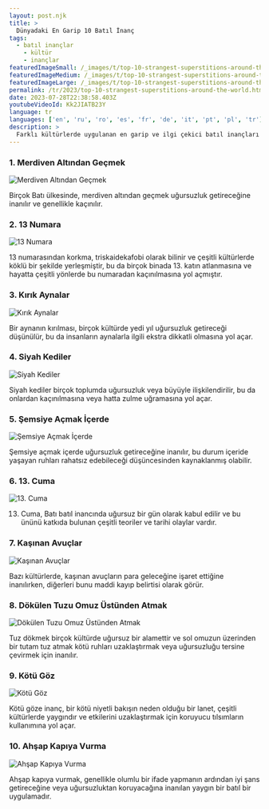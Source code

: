 ```yaml
---
layout: post.njk
title: >
  Dünyadaki En Garip 10 Batıl İnanç
tags:
  - batıl inançlar
	- kültür
	- inançlar
featuredImageSmall: /_images/t/top-10-strangest-superstitions-around-the-world-cover-tr-small.webp
featuredImageMedium: /_images/t/top-10-strangest-superstitions-around-the-world-cover-tr-medium.webp
featuredImageLarge: /_images/t/top-10-strangest-superstitions-around-the-world-cover-tr-large.webp
permalink: /tr/2023/top-10-strangest-superstitions-around-the-world.html
date: 2023-07-28T22:38:58.403Z
youtubeVideoId: Kk2JIATB23Y
language: tr
languages: ['en', 'ru', 'ro', 'es', 'fr', 'de', 'it', 'pt', 'pl', 'tr']
description: >
  Farklı kültürlerde uygulanan en garip ve ilgi çekici batıl inançları keşfedin.
---
```


### 1. Merdiven Altından Geçmek

![Merdiven Altından Geçmek](/_images/8/89141c945612aedcb601561b995948aa-medium.webp)

Birçok Batı ülkesinde, merdiven altından geçmek uğursuzluk getireceğine inanılır ve genellikle kaçınılır.

### 2. 13 Numara

![13 Numara](/_images/5/57c9a71e71046f9c91bca8269b723123-medium.webp)

13 numarasından korkma, triskaidekafobi olarak bilinir ve çeşitli kültürlerde köklü bir şekilde yerleşmiştir, bu da birçok binada 13. katın atlanmasına ve hayatta çeşitli yönlerde bu numaradan kaçınılmasına yol açmıştır.

### 3. Kırık Aynalar

![Kırık Aynalar](/_images/c/c944eddd91b7b37691749a87f21b44ee-medium.webp)

Bir aynanın kırılması, birçok kültürde yedi yıl uğursuzluk getireceği düşünülür, bu da insanların aynalarla ilgili ekstra dikkatli olmasına yol açar.

### 4. Siyah Kediler

![Siyah Kediler](/_images/5/574d1fde4c0bf28743111c61e3c2a909-medium.webp)

Siyah kediler birçok toplumda uğursuzluk veya büyüyle ilişkilendirilir, bu da onlardan kaçınılmasına veya hatta zulme uğramasına yol açar.

### 5. Şemsiye Açmak İçerde

![Şemsiye Açmak İçerde](/_images/7/72f4ce78643d6a6d608d3bc4704d8c79-medium.webp)

Şemsiye açmak içerde uğursuzluk getireceğine inanılır, bu durum içeride yaşayan ruhları rahatsız edebileceği düşüncesinden kaynaklanmış olabilir.

### 6. 13. Cuma

![13. Cuma](/_images/8/8f3de13d1c822392e992069142a92692-medium.webp)

13. Cuma, Batı batıl inancında uğursuz bir gün olarak kabul edilir ve bu ününü katkıda bulunan çeşitli teoriler ve tarihi olaylar vardır.

### 7. Kaşınan Avuçlar

![Kaşınan Avuçlar](/_images/3/33aba028c6e96059278cd982f120512d-medium.webp)

Bazı kültürlerde, kaşınan avuçların para geleceğine işaret ettiğine inanılırken, diğerleri bunu maddi kayıp belirtisi olarak görür.

### 8. Dökülen Tuzu Omuz Üstünden Atmak

![Dökülen Tuzu Omuz Üstünden Atmak](/_images/3/3c48404cffe123232a1caf7a38f77ee2-medium.webp)

Tuz dökmek birçok kültürde uğursuz bir alamettir ve sol omuzun üzerinden bir tutam tuz atmak kötü ruhları uzaklaştırmak veya uğursuzluğu tersine çevirmek için inanılır.

### 9. Kötü Göz

![Kötü Göz](/_images/d/db533c8d41b185bc48bccc78e6f9a545-medium.webp)

Kötü göze inanç, bir kötü niyetli bakışın neden olduğu bir lanet, çeşitli kültürlerde yaygındır ve etkilerini uzaklaştırmak için koruyucu tılsımların kullanımına yol açar.

### 10. Ahşap Kapıya Vurma

![Ahşap Kapıya Vurma](/_images/8/848b9ff1ed34b6233a97c554a93d58dd-medium.webp)

Ahşap kapıya vurmak, genellikle olumlu bir ifade yapmanın ardından iyi şans getireceğine veya uğursuzluktan koruyacağına inanılan yaygın bir batıl bir uygulamadır.

